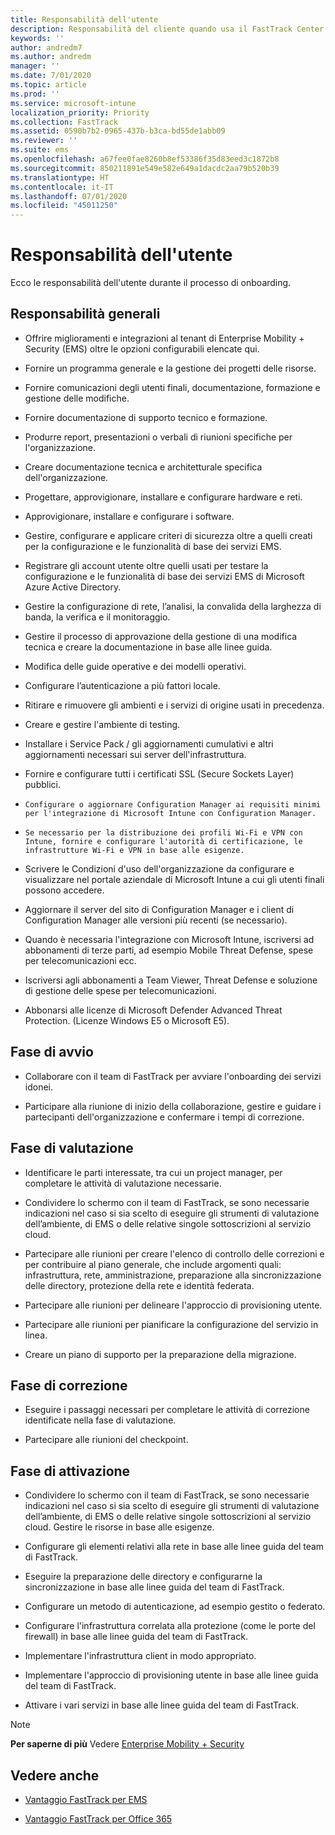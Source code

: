 ```yaml
---
title: Responsabilità dell'utente
description: Responsabilità del cliente quando usa il FastTrack Center Benefit
keywords: ''
author: andredm7
ms.author: andredm
manager: ''
ms.date: 7/01/2020
ms.topic: article
ms.prod: ''
ms.service: microsoft-intune
localization_priority: Priority
ms.collection: FastTrack
ms.assetid: 0590b7b2-0965-437b-b3ca-bd55de1abb09
ms.reviewer: ''
ms.suite: ems
ms.openlocfilehash: a67fee0fae8260b8ef53386f35d83eed3c1872b8
ms.sourcegitcommit: 850211891e549e582e649a1dacdc2aa79b520b39
ms.translationtype: HT
ms.contentlocale: it-IT
ms.lasthandoff: 07/01/2020
ms.locfileid: "45011250"
---
```

# <a name="your-responsibilities"></a>Responsabilità dell'utente

Ecco le responsabilità dell'utente durante il processo di onboarding.

## <a name="general-responsibilities"></a>Responsabilità generali

-   Offrire miglioramenti e integrazioni al tenant di Enterprise Mobility + Security (EMS) oltre le opzioni configurabili elencate qui. 

-   Fornire un programma generale e la gestione dei progetti delle risorse.

-   Fornire comunicazioni degli utenti finali, documentazione, formazione e gestione delle modifiche.

-   Fornire documentazione di supporto tecnico e formazione.

-   Produrre report, presentazioni o verbali di riunioni specifiche per l'organizzazione.

-   Creare documentazione tecnica e architetturale specifica dell'organizzazione.

-   Progettare, approvigionare, installare e configurare hardware e reti.

-   Approvigionare, installare e configurare i software.

-   Gestire, configurare e applicare criteri di sicurezza oltre a quelli creati per la configurazione e le funzionalità di base dei servizi EMS.

-   Registrare gli account utente oltre quelli usati per testare la configurazione e le funzionalità di base dei servizi EMS di Microsoft Azure Active Directory.

-   Gestire la configurazione di rete, l’analisi, la convalida della larghezza di banda, la verifica e il monitoraggio. 

-   Gestire il processo di approvazione della gestione di una modifica tecnica e creare la documentazione in base alle linee guida.

-   Modifica delle guide operative e dei modelli operativi.

-   Configurare l’autenticazione a più fattori locale.

-   Ritirare e rimuovere gli ambienti e i servizi di origine usati in precedenza.

-   Creare e gestire l'ambiente di testing.

-   Installare i Service Pack / gli aggiornamenti cumulativi e altri aggiornamenti necessari sui server dell'infrastruttura.

-   Fornire e configurare tutti i certificati SSL (Secure Sockets Layer) pubblici.

-     Configurare o aggiornare Configuration Manager ai requisiti minimi per l'integrazione di Microsoft Intune con Configuration Manager.

-     Se necessario per la distribuzione dei profili Wi-Fi e VPN con Intune, fornire e configurare l'autorità di certificazione, le infrastrutture Wi-Fi e VPN in base alle esigenze.

-   Scrivere le Condizioni d'uso dell'organizzazione da configurare e visualizzare nel portale aziendale di Microsoft Intune a cui gli utenti finali possono accedere.

-   Aggiornare il server del sito di Configuration Manager e i client di Configuration Manager alle versioni più recenti (se necessario).

-   Quando è necessaria l'integrazione con Microsoft Intune, iscriversi ad abbonamenti di terze parti, ad esempio Mobile Threat Defense, spese per telecomunicazioni ecc.

-   Iscriversi agli abbonamenti a Team Viewer, Threat Defense e soluzione di gestione delle spese per telecomunicazioni.

-   Abbonarsi alle licenze di Microsoft Defender Advanced Threat Protection. (Licenze Windows E5 o Microsoft E5).

## <a name="initiate-phase"></a>Fase di avvio

-   Collaborare con il team di FastTrack per avviare l'onboarding dei servizi idonei.

-   Participare alla riunione di inizio della collaborazione, gestire e guidare i partecipanti dell'organizzazione e confermare i tempi di correzione.

## <a name="assess-phase"></a>Fase di valutazione

-   Identificare le parti interessate, tra cui un project manager, per completare le attività di valutazione necessarie.

-   Condividere lo schermo con il team di FastTrack, se sono necessarie indicazioni nel caso si sia scelto di eseguire gli strumenti di valutazione dell’ambiente, di EMS o delle relative singole sottoscrizioni al servizio cloud.

-   Partecipare alle riunioni per creare l'elenco di controllo delle correzioni e per contribuire al piano generale, che include argomenti quali: infrastruttura, rete, amministrazione, preparazione alla sincronizzazione delle directory, protezione della rete e identità federata.

-   Partecipare alle riunioni per delineare l'approccio di provisioning utente.

-   Partecipare alle riunioni per pianificare la configurazione del servizio in linea.

-   Creare un piano di supporto per la preparazione della migrazione.

## <a name="remediate-phase"></a>Fase di correzione

-   Eseguire i passaggi necessari per completare le attività di correzione identificate nella fase di valutazione.

-   Partecipare alle riunioni del checkpoint.

## <a name="enable-phase"></a>Fase di attivazione

-   Condividere lo schermo con il team di FastTrack, se sono necessarie indicazioni nel caso si sia scelto di eseguire gli strumenti di valutazione dell’ambiente, di EMS o delle relative singole sottoscrizioni al servizio cloud. Gestire le risorse in base alle esigenze.

-   Configurare gli elementi relativi alla rete in base alle linee guida del team di FastTrack.

-   Eseguire la preparazione delle directory e configurarne la sincronizzazione in base alle linee guida del team di FastTrack.

-   Configurare un metodo di autenticazione, ad esempio gestito o federato. 

-   Configurare l'infrastruttura correlata alla protezione (come le porte del firewall) in base alle linee guida del team di FastTrack.

-   Implementare l'infrastruttura client in modo appropriato.

-   Implementare l'approccio di provisioning utente in base alle linee guida del team di FastTrack.

-   Attivare i vari servizi in base alle linee guida del team di FastTrack.

> [!NOTE]
> **Per saperne di più** Vedere [Enterprise Mobility + Security](https://www.microsoft.com/cloud-platform/enterprise-mobility)

## <a name="see-also"></a>Vedere anche

- [Vantaggio FastTrack per EMS](EMS-fasttrack-benefit-for-EMS.md)

- [Vantaggio FastTrack per Office 365](O365-fasttrack-benefit-for-office-365.md)


